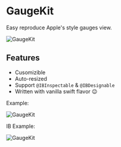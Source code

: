 # GaugeKit

Easy reproduce Apple's style gauges view.

![GaugeKit](https://github.com/skywinder/GaugeKit/blob/develop/Resources/GaugeKit_sreenshot.png)


## Features

- Cusomizible
- Auto-resized
- Support `@IBInspectable` & `@IBDesignable`
- Written with vanilla swift flavor :wink:

Example:

![GaugeKit](https://raw.githubusercontent.com/skywinder/GaugeKit/develop/Resources/SWGauge_example.gif)

IB Example:

![GaugeKit](https://github.com/skywinder/GaugeKit/blob/develop/Resources/ib_example_1.gif)
